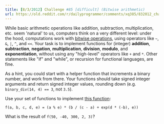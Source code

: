 ```yaml
---
title: [8/3/2012] Challenge #85 [difficult] (Bitwise arithmetic)
url: https://old.reddit.com/r/dailyprogrammer/comments/xq385/832012_challenge_85_difficult_bitwise_arithmetic/
---
```


While basic arithmetic operations like addition, subtraction, multiplication, etc. seem 'natural' to us, computers think on a very different level: under the hood, computations work with [bitwise operations](http://en.wikipedia.org/wiki/Bitwise_operation), using operators like `~`, `&`, `|`, `^`, and `<<`. Your task is to implement functions for (integer) **addition**, **subtraction**, **negation**, **multiplication**, **division**, **modulo**, and **exponentiation**, without using any "high-level" operators like `+` and `*`. Other statements like "if" and "while", or recursion for functional languages, are fine.

As a hint, you could start with a helper function that increments a binary number, and work from there. Your functions should take signed integer arguments and return signed integer values, rounding down (e.g. `binary_div(14, 4) == 3`, not `3.5`).

Use your set of functions to implement [this function](http://i.imgur.com/ENkWO.png):

    f(a, b, c, d, e) = (a % e) * (b / (c - a) + exp(d * (-b), e))

What is the result of `f(50, -40, 300, 2, 3)`?